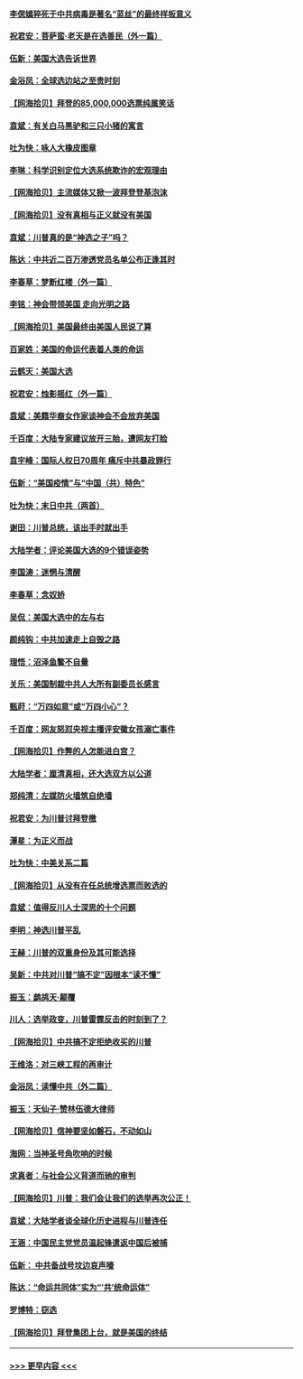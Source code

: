 #### [李偲嫣猝死于中共病毒是著名“蓝丝”的最终样板意义](../pages/nsc993/n12628812.md?t=12181151) 
#### [祝君安：菩萨蛮·老天是在选善民（外一篇）](../pages/nsc993/n12628793.md?t=12181151) 
#### [伍新：美国大选告诉世界](../pages/nsc993/n12628768.md?t=12181151) 
#### [金浴凤：全球选边站之至贵时刻](../pages/nsc993/n12627318.md?t=12181151) 
#### [【网海拾贝】拜登的85,000,000选票纯属笑话](../pages/nsc993/n12626569.md?t=12181151) 
#### [袁斌：有关白马黑驴和三只小猪的寓言](../pages/nsc993/n12626198.md?t=12181151) 
#### [吐为快：咏人大橡皮图章](../pages/nsc993/n12624470.md?t=12181151) 
#### [李琳：科学识别定位大选系统欺诈的宏观理由](../pages/nsc993/n12624340.md?t=12181151) 
#### [【网海拾贝】主流媒体又掀一波拜登登基泡沫](../pages/nsc993/n12624000.md?t=12181151) 
#### [【网海拾贝】没有真相与正义就没有美国](../pages/nsc993/n12621885.md?t=12181151) 
#### [袁斌：川普真的是“神选之子”吗？](../pages/nsc993/n12621749.md?t=12181151) 
#### [陈达：中共近二百万渗透党员名单公布正逢其时](../pages/nsc993/n12620870.md?t=12181151) 
#### [李春草：梦断红楼（外一篇）](../pages/nsc993/n12619122.md?t=12181151) 
#### [李铭：神会带领美国 走向光明之路](../pages/nsc993/n12618584.md?t=12181151) 
#### [【网海拾贝】美国最终由美国人民说了算](../pages/nsc993/n12617255.md?t=12181151) 
#### [百家姓：美国的命运代表着人类的命运](../pages/nsc993/n12615838.md?t=12181151) 
#### [云鹤天：美国大选](../pages/nsc993/n12615994.md?t=12181151) 
#### [祝君安：烛影摇红（外一篇）](../pages/nsc993/n12615975.md?t=12181151) 
#### [袁斌：美籍华裔女作家谈神会不会放弃美国](../pages/nsc993/n12615263.md?t=12181151) 
#### [千百度：大陆专家建议放开三胎，遭网友打脸](../pages/nsc993/n12614456.md?t=12181151) 
#### [袁宇峰：国际人权日70周年 痛斥中共暴政罪行](../pages/nsc993/n12611965.md?t=12181151) 
#### [伍新：“美国疫情”与“中国（共）特色”](../pages/nsc993/n12611463.md?t=12181151) 
#### [吐为快：末日中共（两首）](../pages/nsc993/n12611461.md?t=12181151) 
#### [谢田：川普总统，该出手时就出手](../pages/nsc993/n12610905.md?t=12181151) 
#### [大陆学者：评论美国大选的9个错误姿势](../pages/nsc993/n12609586.md?t=12181151) 
#### [李国涛：迷惘与清醒](../pages/nsc993/n12607532.md?t=12181151) 
#### [李春草：念奴娇](../pages/nsc993/n12607083.md?t=12181151) 
#### [吴侃：美国大选中的左与右](../pages/nsc993/n12607054.md?t=12181151) 
#### [颜纯钩：中共加速走上自毁之路](../pages/nsc993/n12606473.md?t=12181151) 
#### [理悟：沼泽鱼鳖不自量](../pages/nsc993/n12606454.md?t=12181151) 
#### [关乐：美国制裁中共人大所有副委员长感言](../pages/nsc993/n12606442.md?t=12181151) 
#### [甄莳：“万四如意”或“万四小心”？](../pages/nsc993/n12606091.md?t=12181151) 
#### [千百度：网友怒怼央视主播评安徽女孩溺亡事件](../pages/nsc993/n12605370.md?t=12181151) 
#### [【网海拾贝】作弊的人怎能进白宫？](../pages/nsc993/n12603546.md?t=12181151) 
#### [大陆学者：厘清真相，还大选双方以公道](../pages/nsc993/n12603475.md?t=12181151) 
#### [郑纯清：左媒防火墙筑自绝墙](../pages/nsc993/n12602226.md?t=12181151) 
#### [祝君安：为川普讨拜登檄](../pages/nsc993/n12602199.md?t=12181151) 
#### [潭星：为正义而战](../pages/nsc993/n12600926.md?t=12181151) 
#### [吐为快：中美关系二篇](../pages/nsc993/n12600908.md?t=12181151) 
#### [【网海拾贝】从没有在任总统增选票而败选的](../pages/nsc993/n12600435.md?t=12181151) 
#### [袁斌：值得反川人士深思的十个问题](../pages/nsc993/n12600332.md?t=12181151) 
#### [李明：神选川普平乱](../pages/nsc993/n12599751.md?t=12181151) 
#### [王赫：川普的双重身份及其可能选择](../pages/nsc993/n12599723.md?t=12181151) 
#### [吴新：中共对川普“搞不定”因根本“读不懂”](../pages/nsc993/n12599502.md?t=12181151) 
#### [振玉：鹧鸪天‧颠覆](../pages/nsc993/n12599494.md?t=12181151) 
#### [川人：选举政变，川普雷霆反击的时刻到了？](../pages/nsc993/n12599291.md?t=12181151) 
#### [【网海拾贝】中共搞不定拒绝收买的川普](../pages/nsc993/n12598955.md?t=12181151) 
#### [王维洛：对三峡工程的再审计](../pages/nsc993/n12598436.md?t=12181151) 
#### [金浴凤：读懂中共（外二篇）](../pages/nsc993/n12597943.md?t=12181151) 
#### [振玉：天仙子‧赞林伍德大律师](../pages/nsc993/n12597929.md?t=12181151) 
#### [【网海拾贝】信神要坚如磐石，不动如山](../pages/nsc993/n12597901.md?t=12181151) 
#### [海网：当神圣号角吹响的时候](../pages/nsc993/n12595891.md?t=12181151) 
#### [求真者：与社会公义背道而驰的审判](../pages/nsc993/n12595868.md?t=12181151) 
#### [【网海拾贝】川普：我们会让我们的选举再次公正！](../pages/nsc993/n12594930.md?t=12181151) 
#### [袁斌：大陆学者谈全球化历史进程与川普连任](../pages/nsc993/n12594690.md?t=12181151) 
#### [王涵：中国民主党党员温起锋遣返中国后被捕](../pages/nsc993/n12594540.md?t=12181151) 
#### [伍新： 中共备战号坟边哀声嚎](../pages/nsc993/n12593086.md?t=12181151) 
#### [陈达：“命运共同体”实为“‘共’统命运体”](../pages/nsc993/n12590865.md?t=12181151) 
#### [罗博特：窃选](../pages/nsc993/n12590619.md?t=12181151) 
#### [【网海拾贝】拜登集团上台，就是美国的终结](../pages/nsc993/n12589725.md?t=12181151) 

----
#### [ >>> 更早内容 <<< ](../indexes/nsc993-earlier.md)
